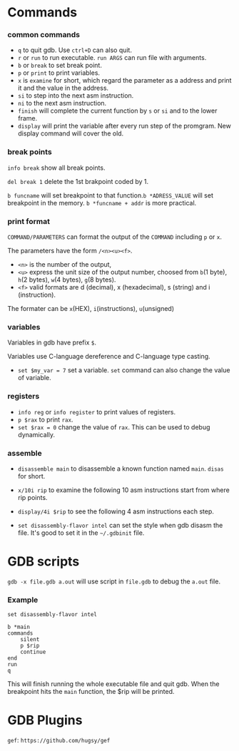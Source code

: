 # Commands
### common commands
- `q` to quit gdb. Use `ctrl+D` can also quit.
- `r` or `run` to run executable. `run ARGS` can run file with arguments.
- `b` or `break` to set break point.
- `p` or `print` to print variables.
- `x` is `examine` for short, which regard the parameter as a address and print it and the value in the address.
- `si` to step into the next asm instruction.
- `ni` to the next asm instruction.
- `finish` will complete the current function by `s` or `si` and to the lower frame.
- `display` will print the variable after every run step of the promgram. New display command will cover the old.

### break points
`info break` show all break points.

`del break 1` delete the 1st brakpoint coded by 1.

`b funcname` will set breakpoint to that function.`b *ADRESS_VALUE` will set breakpoint in the memory.
`b *funcname + addr` is more practical.

### print format
`COMMAND/PARAMETERS` can format the output of the `COMMAND` including `p` or `x`.

The parameters have the form `/<n><u><f>`.
- `<n>` is the number of the output,
- `<u>` express the unit size of the output number, choosed from `b`(1 byte), `h`(2 bytes), `w`(4 bytes), `g`(8 bytes).
- `<f>` valid formats are d (decimal), x (hexadecimal), s (string) and i (instruction).

The formater can be `x`(HEX), `i`(instructions), `u`(unsigned)

### variables
Variables in gdb have prefix `$`.

Variables use C-language dereference and C-language type casting.

- `set $my_var = 7` set a variable. `set` command can also change the value of variable.

### registers
- `info reg` or `info register` to print values of registers.
- `p $rax` to print `rax`.
- `set $rax = 0` change the value of `rax`. This can be used to debug dynamically.

### assemble
- `disassemble main` to disassemble a known function named `main`. `disas` for short.
- `x/10i rip` to examine the following 10 asm instructions start from where rip points. 
- `display/4i $rip` to see the following 4 asm instructions each step.

- `set disassembly-flavor intel` can set the style when gdb disasm the file. It's good to set it in the `~/.gdbinit` file.


# GDB scripts
`gdb -x file.gdb a.out` will use script in `file.gdb` to debug the `a.out` file.

### Example
```gdb
set disassembly-flavor intel

b *main
commands
    silent
    p $rip
    continue
end
run 
q
```
This will finish running the whole executable file and quit gdb.
When the breakpoint hits the `main` function, the $rip will be printed.

# GDB Plugins
`gef`: `https://github.com/hugsy/gef`
